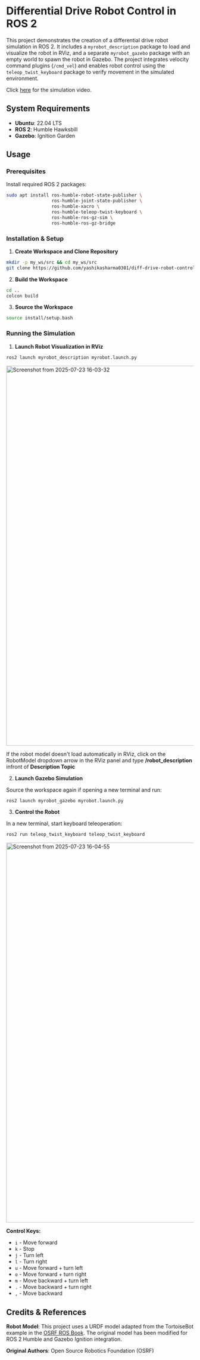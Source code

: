 # Differential Drive Robot Control in ROS 2

This project demonstrates the creation of a differential drive robot simulation in ROS 2. It includes a `myrobot_description` package to load and visualize the robot in RViz, and a separate `myrobot_gazebo` package with an empty world to spawn the robot in Gazebo. The project integrates velocity command plugins (`/cmd_vel`) and enables robot control using the `teleop_twist_keyboard` package to verify movement in the simulated environment. 

Click [here](https://youtu.be/SgQI-Ug09Po) for the simulation video.

## System Requirements

- **Ubuntu**: 22.04 LTS
- **ROS 2**: Humble Hawksbill
- **Gazebo**: Ignition Garden

## Usage

### Prerequisites

Install required ROS 2 packages:

```bash
sudo apt install ros-humble-robot-state-publisher \
                 ros-humble-joint-state-publisher \
                 ros-humble-xacro \
                 ros-humble-teleop-twist-keyboard \
                 ros-humble-ros-gz-sim \
                 ros-humble-ros-gz-bridge
```

### Installation & Setup

1. **Create Workspace and Clone Repository**
```bash
mkdir -p my_ws/src && cd my_ws/src
git clone https://github.com/yashikasharma0301/diff-drive-robot-control.git .
```

2. **Build the Workspace**
```bash
cd ..
colcon build
```

3. **Source the Workspace**
```bash
source install/setup.bash
```

### Running the Simulation

1. **Launch Robot Visualization in RViz**
```bash
ros2 launch myrobot_description myrobot.launch.py
```
<img width="1852" height="1018" alt="Screenshot from 2025-07-23 16-03-32" src="https://github.com/user-attachments/assets/2e294285-5502-4e84-a8f0-2ba8f47d774a" />

If the robot model doesn't load automatically in RViz, click on the RobotModel dropdown arrow in the RViz panel and type **/robot_description** infront of **Description Topic**

2. **Launch Gazebo Simulation**

Source the workspace again if opening a new terminal and run:
```bash
ros2 launch myrobot_gazebo myrobot.launch.py
```

3. **Control the Robot**

In a new terminal, start keyboard teleoperation:
```bash
ros2 run teleop_twist_keyboard teleop_twist_keyboard
```
<img width="1852" height="1018" alt="Screenshot from 2025-07-23 16-04-55" src="https://github.com/user-attachments/assets/5a54b62b-8592-44a7-85db-9308451c1713" />

**Control Keys:**
- `i` - Move forward
- `k` - Stop
- `j` - Turn left  
- `l` - Turn right
- `u` - Move forward + turn left
- `o` - Move forward + turn right
- `m` - Move backward + turn left
- `.` - Move backward + turn right
- `,` - Move backward

## Credits & References

**Robot Model**: This project uses a URDF model adapted from the TortoiseBot example in the [OSRF ROS Book](https://github.com/osrf/rosbook/blob/master/code/tortoisebot/tortoisebot.urdf). The original model has been modified for ROS 2 Humble and Gazebo Ignition integration.

**Original Authors**: Open Source Robotics Foundation (OSRF)
